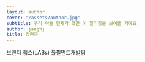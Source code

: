 ```yaml
---
layout: author
cover: "/assets/author.jpg"
subtitle: 우리 아들 민제가 크면 이 일기장을 보여줄 거예요.
author: janghj
title: 장현준
---
```


브랜디 랩스(LABs) 풀필먼트개발팀
